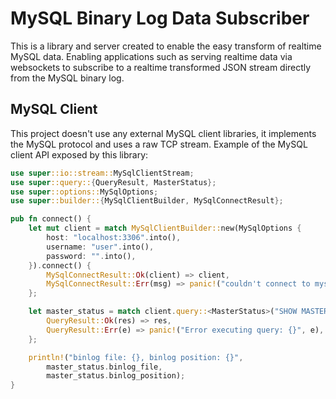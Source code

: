 # MySQL Binary Log Data Subscriber
This is a library and server created to enable the easy transform of realtime MySQL data. Enabling applications such as serving realtime data via websockets to subscribe to a realtime transformed JSON stream directly from the MySQL binary log. 

## MySQL Client 
This project doesn't use any external MySQL client libraries, it implements the MySQL protocol and uses a raw TCP stream. Example of the MySQL client API exposed by this library:

```rust
use super::io::stream::MySqlClientStream;
use super::query::{QueryResult, MasterStatus};
use super::options::MySqlOptions;
use super::builder::{MySqlClientBuilder, MySqlConnectResult};

pub fn connect() {
    let mut client = match MySqlClientBuilder::new(MySqlOptions {
        host: "localhost:3306".into(),
        username: "user".into(),
        password: "".into(),
    }).connect() {
        MySqlConnectResult::Ok(client) => client,
        MySqlConnectResult::Err(msg) => panic!("couldn't connect to mysql, error: {}", msg)
    };

    let master_status = match client.query::<MasterStatus>("SHOW MASTER STATUS;".to_string()) {
        QueryResult::Ok(res) => res,
        QueryResult::Err(e) => panic!("Error executing query: {}", e),
    };

    println!("binlog file: {}, binlog position: {}", 
        master_status.binlog_file,
        master_status.binlog_position);
}
 ```
